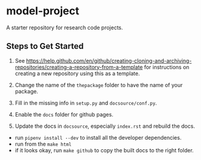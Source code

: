 # model-project
A starter repository for research code projects.

## Steps to Get Started

1. See https://help.github.com/en/github/creating-cloning-and-archiving-repositories/creating-a-repository-from-a-template for instructions on creating a new repository using this as a template.

2. Change the name of the `thepackage` folder to have the name of your package.

3. Fill in the missing info in `setup.py` and `docsource/conf.py`.

4. Enable the `docs` folder for github pages.

5. Update the docs in `docsource`, especially `index.rst` and rebuild the docs.  
  - run `pipenv install --dev` to install all the developer dependencies.
  - run from the `make html`
  - if it looks okay, run `make github` to copy the built docs to the right folder.
